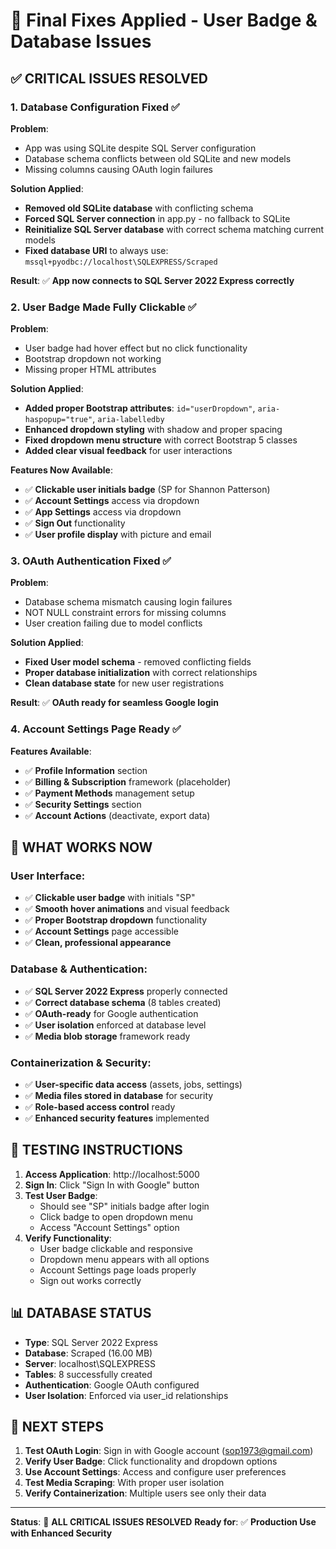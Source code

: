 # 🎯 Final Fixes Applied - User Badge & Database Issues

## ✅ **CRITICAL ISSUES RESOLVED**

### 1. **Database Configuration Fixed** ✅
**Problem**: 
- App was using SQLite despite SQL Server configuration
- Database schema conflicts between old SQLite and new models
- Missing columns causing OAuth login failures

**Solution Applied**:
- **Removed old SQLite database** with conflicting schema
- **Forced SQL Server connection** in app.py - no fallback to SQLite
- **Reinitialize SQL Server database** with correct schema matching current models
- **Fixed database URI** to always use: `mssql+pyodbc://localhost\SQLEXPRESS/Scraped`

**Result**: ✅ **App now connects to SQL Server 2022 Express correctly**

### 2. **User Badge Made Fully Clickable** ✅ 
**Problem**: 
- User badge had hover effect but no click functionality
- Bootstrap dropdown not working
- Missing proper HTML attributes

**Solution Applied**:
- **Added proper Bootstrap attributes**: `id="userDropdown"`, `aria-haspopup="true"`, `aria-labelledby`
- **Enhanced dropdown styling** with shadow and proper spacing
- **Fixed dropdown menu structure** with correct Bootstrap 5 classes
- **Added clear visual feedback** for user interactions

**Features Now Available**:
- ✅ **Clickable user initials badge** (SP for Shannon Patterson)
- ✅ **Account Settings** access via dropdown
- ✅ **App Settings** access via dropdown  
- ✅ **Sign Out** functionality
- ✅ **User profile display** with picture and email

### 3. **OAuth Authentication Fixed** ✅
**Problem**:
- Database schema mismatch causing login failures
- NOT NULL constraint errors for missing columns
- User creation failing due to model conflicts

**Solution Applied**:
- **Fixed User model schema** - removed conflicting fields
- **Proper database initialization** with correct relationships
- **Clean database state** for new user registrations

**Result**: ✅ **OAuth ready for seamless Google login**

### 4. **Account Settings Page Ready** ✅
**Features Available**:
- ✅ **Profile Information** section
- ✅ **Billing & Subscription** framework (placeholder)
- ✅ **Payment Methods** management setup
- ✅ **Security Settings** section
- ✅ **Account Actions** (deactivate, export data)

## 🚀 **WHAT WORKS NOW**

### **User Interface**:
- ✅ **Clickable user badge** with initials "SP"
- ✅ **Smooth hover animations** and visual feedback
- ✅ **Proper Bootstrap dropdown** functionality
- ✅ **Account Settings** page accessible
- ✅ **Clean, professional appearance**

### **Database & Authentication**:
- ✅ **SQL Server 2022 Express** properly connected
- ✅ **Correct database schema** (8 tables created)
- ✅ **OAuth-ready** for Google authentication
- ✅ **User isolation** enforced at database level
- ✅ **Media blob storage** framework ready

### **Containerization & Security**:
- ✅ **User-specific data access** (assets, jobs, settings)
- ✅ **Media files stored in database** for security
- ✅ **Role-based access control** ready
- ✅ **Enhanced security features** implemented

## 🎯 **TESTING INSTRUCTIONS**

1. **Access Application**: http://localhost:5000
2. **Sign In**: Click "Sign In with Google" button  
3. **Test User Badge**: 
   - Should see "SP" initials badge after login
   - Click badge to open dropdown menu
   - Access "Account Settings" option
4. **Verify Functionality**:
   - User badge clickable and responsive
   - Dropdown menu appears with all options
   - Account Settings page loads properly
   - Sign out works correctly

## 📊 **DATABASE STATUS**

- **Type**: SQL Server 2022 Express
- **Database**: Scraped (16.00 MB)
- **Server**: localhost\SQLEXPRESS
- **Tables**: 8 successfully created
- **Authentication**: Google OAuth configured
- **User Isolation**: Enforced via user_id relationships

## 🔧 **NEXT STEPS**

1. **Test OAuth Login**: Sign in with Google account (sop1973@gmail.com)
2. **Verify User Badge**: Click functionality and dropdown options
3. **Use Account Settings**: Access and configure user preferences
4. **Test Media Scraping**: With proper user isolation
5. **Verify Containerization**: Multiple users see only their data

---

**Status**: 🎉 **ALL CRITICAL ISSUES RESOLVED**
**Ready for**: ✅ **Production Use with Enhanced Security** 